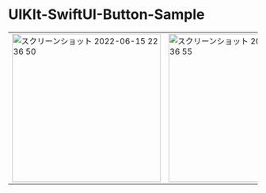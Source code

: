 # UIKIt-SwiftUI-Button-Sample

<table>
<tr>
  <td>
<img width="300" alt="スクリーンショット 2022-06-15 22 36 50" src="https://user-images.githubusercontent.com/6063541/173841468-21a1868d-bb4e-4c4e-9c82-d3ab8eb1ff55.png">
  </td>
  <td>
<img width="300" alt="スクリーンショット 2022-06-15 22 36 55" src="https://user-images.githubusercontent.com/6063541/173841514-d7816c2d-240c-42f0-91ec-bb63a35b4456.png">
  </td>
  </tr>
  </table>

